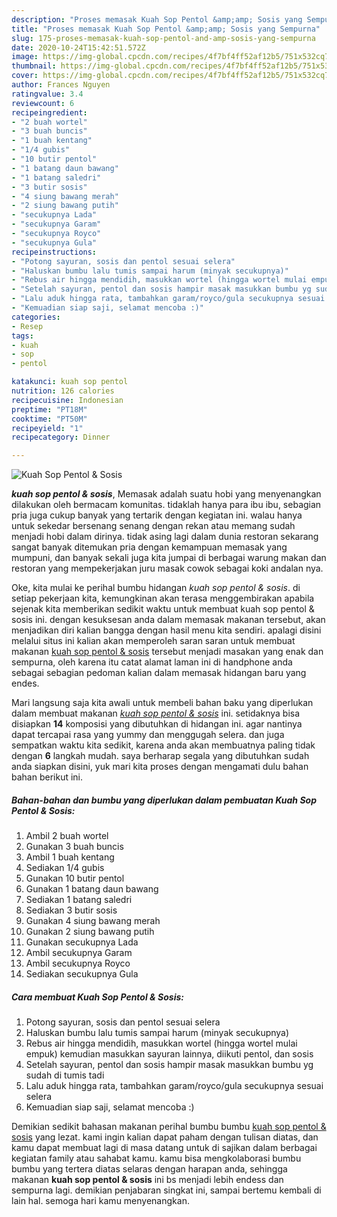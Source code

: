 ```yaml
---
description: "Proses memasak Kuah Sop Pentol &amp;amp; Sosis yang Sempurna"
title: "Proses memasak Kuah Sop Pentol &amp;amp; Sosis yang Sempurna"
slug: 175-proses-memasak-kuah-sop-pentol-and-amp-sosis-yang-sempurna
date: 2020-10-24T15:42:51.572Z
image: https://img-global.cpcdn.com/recipes/4f7bf4ff52af12b5/751x532cq70/kuah-sop-pentol-sosis-foto-resep-utama.jpg
thumbnail: https://img-global.cpcdn.com/recipes/4f7bf4ff52af12b5/751x532cq70/kuah-sop-pentol-sosis-foto-resep-utama.jpg
cover: https://img-global.cpcdn.com/recipes/4f7bf4ff52af12b5/751x532cq70/kuah-sop-pentol-sosis-foto-resep-utama.jpg
author: Frances Nguyen
ratingvalue: 3.4
reviewcount: 6
recipeingredient:
- "2 buah wortel"
- "3 buah buncis"
- "1 buah kentang"
- "1/4 gubis"
- "10 butir pentol"
- "1 batang daun bawang"
- "1 batang saledri"
- "3 butir sosis"
- "4 siung bawang merah"
- "2 siung bawang putih"
- "secukupnya Lada"
- "secukupnya Garam"
- "secukupnya Royco"
- "secukupnya Gula"
recipeinstructions:
- "Potong sayuran, sosis dan pentol sesuai selera"
- "Haluskan bumbu lalu tumis sampai harum (minyak secukupnya)"
- "Rebus air hingga mendidih, masukkan wortel (hingga wortel mulai empuk) kemudian masukkan sayuran lainnya, diikuti pentol, dan sosis"
- "Setelah sayuran, pentol dan sosis hampir masak masukkan bumbu yg sudah di tumis tadi"
- "Lalu aduk hingga rata, tambahkan garam/royco/gula secukupnya sesuai selera"
- "Kemuadian siap saji, selamat mencoba :)"
categories:
- Resep
tags:
- kuah
- sop
- pentol

katakunci: kuah sop pentol 
nutrition: 126 calories
recipecuisine: Indonesian
preptime: "PT18M"
cooktime: "PT50M"
recipeyield: "1"
recipecategory: Dinner

---
```



![Kuah Sop Pentol &amp; Sosis](https://img-global.cpcdn.com/recipes/4f7bf4ff52af12b5/751x532cq70/kuah-sop-pentol-sosis-foto-resep-utama.jpg)

<b><i>kuah sop pentol &amp; sosis</i></b>, Memasak adalah suatu hobi yang menyenangkan dilakukan oleh bermacam komunitas. tidaklah hanya para ibu ibu, sebagian pria juga cukup banyak yang tertarik dengan kegiatan ini. walau hanya untuk sekedar bersenang senang dengan rekan atau memang sudah menjadi hobi dalam dirinya. tidak asing lagi dalam dunia restoran sekarang sangat banyak ditemukan pria dengan kemampuan memasak yang mumpuni, dan banyak sekali juga kita jumpai di berbagai warung makan dan restoran yang mempekerjakan juru masak cowok sebagai koki andalan nya.

Oke, kita mulai ke perihal bumbu hidangan <i>kuah sop pentol &amp; sosis</i>. di setiap pekerjaan kita, kemungkinan akan terasa menggembirakan apabila sejenak kita memberikan sedikit waktu untuk membuat kuah sop pentol &amp; sosis ini. dengan kesuksesan anda dalam memasak makanan tersebut, akan menjadikan diri kalian bangga dengan hasil menu kita sendiri. apalagi disini melalui situs ini kalian akan memperoleh saran saran untuk membuat makanan <u>kuah sop pentol &amp; sosis</u> tersebut menjadi masakan yang enak dan sempurna, oleh karena itu catat alamat laman ini di handphone anda sebagai sebagian pedoman kalian dalam memasak hidangan baru yang endes.




Mari langsung saja kita awali untuk membeli bahan baku yang diperlukan dalam membuat makanan <u><i>kuah sop pentol &amp; sosis</i></u> ini. setidaknya bisa disiapkan <b>14</b> komposisi yang dibutuhkan di hidangan ini. agar nantinya dapat tercapai rasa yang yummy dan menggugah selera. dan juga sempatkan waktu kita sedikit, karena anda akan membuatnya paling tidak dengan <b>6</b> langkah mudah. saya berharap segala yang dibutuhkan sudah anda siapkan disini, yuk mari kita proses dengan mengamati dulu bahan bahan berikut ini.

<!--inarticleads1-->

##### Bahan-bahan dan bumbu yang diperlukan dalam pembuatan Kuah Sop Pentol &amp; Sosis:

1. Ambil 2 buah wortel
1. Gunakan 3 buah buncis
1. Ambil 1 buah kentang
1. Sediakan 1/4 gubis
1. Gunakan 10 butir pentol
1. Gunakan 1 batang daun bawang
1. Sediakan 1 batang saledri
1. Sediakan 3 butir sosis
1. Gunakan 4 siung bawang merah
1. Gunakan 2 siung bawang putih
1. Gunakan secukupnya Lada
1. Ambil secukupnya Garam
1. Ambil secukupnya Royco
1. Sediakan secukupnya Gula




<!--inarticleads2-->

##### Cara membuat Kuah Sop Pentol &amp; Sosis:

1. Potong sayuran, sosis dan pentol sesuai selera
1. Haluskan bumbu lalu tumis sampai harum (minyak secukupnya)
1. Rebus air hingga mendidih, masukkan wortel (hingga wortel mulai empuk) kemudian masukkan sayuran lainnya, diikuti pentol, dan sosis
1. Setelah sayuran, pentol dan sosis hampir masak masukkan bumbu yg sudah di tumis tadi
1. Lalu aduk hingga rata, tambahkan garam/royco/gula secukupnya sesuai selera
1. Kemuadian siap saji, selamat mencoba :)




Demikian sedikit bahasan makanan perihal bumbu bumbu <u>kuah sop pentol &amp; sosis</u> yang lezat. kami ingin kalian dapat paham dengan tulisan diatas, dan kamu dapat membuat lagi di masa datang untuk di sajikan dalam berbagai kegiatan family atau sahabat kamu. kamu bisa mengkolaborasi bumbu bumbu yang tertera diatas selaras dengan harapan anda, sehingga makanan <b>kuah sop pentol &amp; sosis</b> ini bs menjadi lebih endess dan sempurna lagi. demikian penjabaran singkat ini, sampai bertemu kembali di lain hal. semoga hari kamu menyenangkan.
